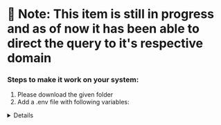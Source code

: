 # 🔴 Note: This item is still in progress and as of now it has been able to direct the query to it's respective domain 
### Steps to make it work on your system:
1. Please download the given folder
2. Add a .env file with following variables:
<details>
    * LANGSMITH_TRACING=true
    * LANGSMITH_API_KEY=
    * AZURE_OPENAI_API_KEY=
    * AZURE_OPENAI_ENDPOINT=https://msa-openai.openai.azure.com/
    * AZURE_OPENAI_DEPLOYMENT_NAME = gpt-4o
    * AZURE_OPENAI_API_VERSION= 2023-12-01-preview
    * subapase_email=
    * subapase_password = 
    * SUPABASE_URL=
    * SUPABASE_KEY=
</details>
